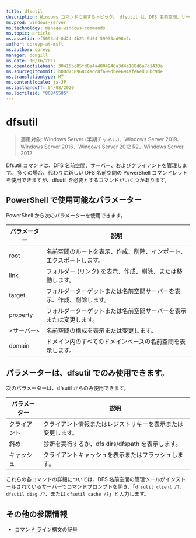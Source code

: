```yaml
---
title: dfsutil
description: Windows コマンドに関するトピック。 dfsutil は、DFS 名前空間、サーバー、およびクライアントを管理します。 dfsutil コマンドでは、ほとんどのコマンドについて説明するように、更新された DFS 名前空間の用語を使用して、元の分散ファイルシステム用語を使用します。
ms.prod: windows-server
ms.technology: manage-windows-commands
ms.topic: article
ms.assetid: ef5093a4-0d24-4b21-9d04-59933ad98e2c
author: coreyp-at-msft
ms.author: coreyp
manager: dongill
ms.date: 10/16/2017
ms.openlocfilehash: 30415bc85fd8a4a4804946a3d4a168d6a7d1433a
ms.sourcegitcommit: b00d7c8968c4adc8f699dbee694afe6ed36bc9de
ms.translationtype: MT
ms.contentlocale: ja-JP
ms.lasthandoff: 04/08/2020
ms.locfileid: "80845585"
---
```

# <a name="dfsutil"></a>dfsutil

>適用対象: Windows Server (半期チャネル)、Windows Server 2019、Windows Server 2016、Windows Server 2012 R2、Windows Server 2012

Dfsutil コマンドは、DFS 名前空間、サーバー、およびクライアントを管理します。 多くの場合、代わりに新しい DFS 名前空間の PowerShell コマンドレットを使用できますが、dfsutil を必要とするコマンドがいくつかあります。

## <a name="parameters-available-in-powershell"></a>PowerShell で使用可能なパラメーター

PowerShell から次のパラメーターを使用できます。

| パラメーター | 説明 |
| --------- | ----------- |
| root | 名前空間のルートを表示、作成、削除、インポート、エクスポートします。 |
| link | フォルダー (リンク) を表示、作成、削除、または移動します。 |
| target | フォルダーターゲットまたは名前空間サーバーを表示、作成、削除します。 |
| property | フォルダーターゲットまたは名前空間サーバーを表示または変更します。 |
| &lt;サーバー&gt; | 名前空間の構成を表示または変更します。 |
| domain | ドメイン内のすべてのドメインベースの名前空間を表示します。 |

## <a name="parameters-only-available-in-dfsutil"></a>パラメーターは、dfsutil でのみ使用できます。

次のパラメーターは、dfsutil からのみ使用できます。

| パラメーター | 説明 |
| --------- | ----------- |
| クライアント | クライアント情報またはレジストリキーを表示または変更します。 |
| 斜め | 診断を実行するか、dfs dirs/dfspath を表示します。 |
| キャッシュ | クライアントキャッシュを表示またはフラッシュします。 |

これらの各コマンドの詳細については、DFS 名前空間の管理ツールがインストールされているサーバーでコマンドプロンプトを開き、「`dfsutil client /?`、`dfsutil diag /?`、または `dfsutil cache /?`」と入力します。

## <a name="additional-references"></a>その他の参照情報

- [コマンド ライン構文の記号](command-line-syntax-key.md)